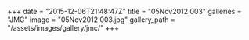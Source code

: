 +++
date = "2015-12-06T21:48:47Z"
title = "05Nov2012 003"
galleries = "JMC"
image = "05Nov2012 003.jpg"
gallery_path = "/assets/images/gallery/jmc/"
+++

